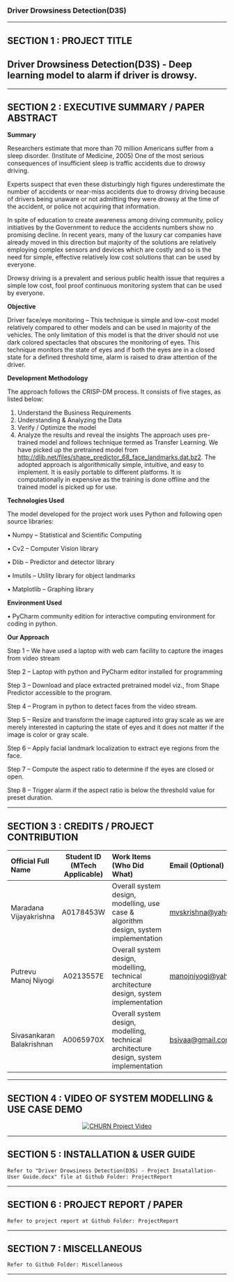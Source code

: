 ﻿### Driver Drowsiness Detection(D3S)

---

## SECTION 1 : PROJECT TITLE
## Driver Drowsiness Detection(D3S)  - Deep learning model to alarm if driver is drowsy.

---

## SECTION 2 : EXECUTIVE SUMMARY / PAPER ABSTRACT

**Summary**

Researchers estimate that more than 70 million Americans suffer from a sleep disorder. (Institute of Medicine, 2005) One of the most serious consequences of insufficient sleep is traffic accidents due to drowsy driving.

Experts suspect that even these disturbingly high figures underestimate the number of accidents or near-miss accidents due to drowsy driving because of drivers being unaware or not admitting they were drowsy at the time of the accident, or police not acquiring that information.

In spite of education to create awareness among driving community, policy initiatives by the Government to reduce the accidents numbers show no promising decline. In recent years, many of the luxury car companies have already moved in this direction but majority of the solutions are relatively employing complex sensors and devices which are costly and so is the need for simple, effective relatively low cost solutions that can be used by everyone.

Drowsy driving is a prevalent and serious public health issue that requires a simple low cost, fool proof continuous monitoring system that can be used by everyone.

**Objective**

Driver face/eye monitoring – This technique is simple and low-cost model relatively compared to other models and can be used in majority of the vehicles. The only limitation of this model is that the driver should not use dark colored spectacles that obscures the monitoring of eyes. 
This technique monitors the state of eyes and if both the eyes are in a closed state for a defined threshold time, alarm is raised to draw attention of the driver.


**Development Methodology**

The approach follows the CRISP-DM process. It consists of five stages, as listed below:
1)	Understand the Business Requirements
2)	Understanding & Analyzing the Data
3)	Verify / Optimize the model
4)	Analyze the results and reveal the insights
The approach uses pre-trained model and follows technique termed as Transfer Learning. We have picked up the pretrained model from http://dlib.net/files/shape_predictor_68_face_landmarks.dat.bz2. 
The adopted approach is algorithmically simple, intuitive, and easy to implement. It is easily portable to different platforms. It is computationally in expensive as the training is done offline and the trained model is picked up for use.

**Technologies Used**

The model developed for the project work uses Python and following open source libraries:

•	Numpy – Statistical and Scientific Computing

•	Cv2 – Computer Vision library

•	Dlib – Predictor and detector library

•	Imutils – Utility library for object landmarks

•	Matplotlib – Graphing library

**Environment Used**

•	PyCharm community edition for interactive computing environment for coding in python.


**Our Approach**

Step 1 – We have used a laptop with web cam facility to capture the images from video stream

Step 2 – Laptop with python and PyCharm editor installed for programming

Step 3 – Download and place extracted pretrained model viz., from Shape Predictor accessible to the program.

Step 4 – Program in python to detect faces from the video stream.

Step 5 – Resize and transform the image captured into gray scale as we are merely interested in capturing the state of eyes and it does not matter if the image is color or gray scale.

Step 6 – Apply facial landmark localization to extract eye regions from the face.

Step 7 – Compute the aspect ratio to determine if the eyes are closed or open.

Step 8 – Trigger alarm if the aspect ratio is below the threshold value for preset duration.

---

## SECTION 3 : CREDITS / PROJECT CONTRIBUTION

| Official Full Name  | Student ID (MTech Applicable)  | Work Items (Who Did What) | Email (Optional) |
| :------------ |:---------------:| :-----| :-----|
| Maradana Vijayakrishna | A0178453W |Overall system design, modelling, use case & algorithm design, system implementation | mvskrishna@yahoo.com |
| Putrevu Manoj Niyogi | A0213557E |Overall system design, modelling, technical architecture design, system implementation | manojniyogi@yahoo.com |
| Sivasankaran Balakrishnan | A0065970X |Overall system design, modelling, technical architecture design, system implementation | bsivaa@gmail.com |

---

## SECTION 4 : VIDEO OF SYSTEM MODELLING & USE CASE DEMO
<div align="center">
  <a href="https://youtu.be/LX3SzWYeCGo">
    <img src="http://i3.ytimg.com/vi/LX3SzWYeCGo/hqdefault.jpg" alt="CHURN Project Video">
  </a>
</div>

---

## SECTION 5 : INSTALLATION & USER GUIDE

`Refer to "Driver Drowsiness Detection(D3S) - Project Insatallation-User Guide.docx" file at Github Folder: ProjectReport`

---

## SECTION 6 : PROJECT REPORT / PAPER

`Refer to project report at Github Folder: ProjectReport`

---

## SECTION 7 : MISCELLANEOUS

`Refer to Github Folder: Miscellaneous`

---

